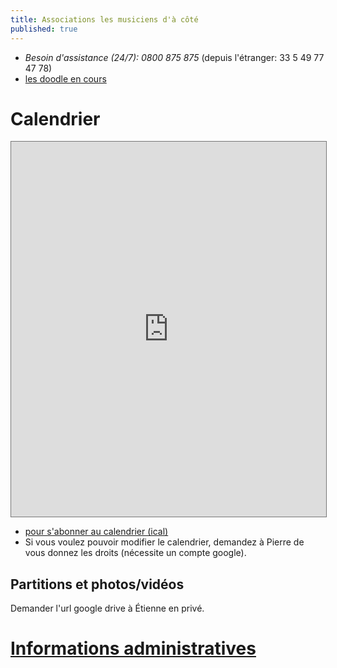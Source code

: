 ```yaml
---
title: Associations les musiciens d'à côté
published: true
---
```


- *Besoin d'assistance (24/7): 0800 875 875* (depuis l'étranger: 33 5 49 77 47 78)
- [les doodle en cours](doodles.html)

# Calendrier

<iframe src="https://calendar.google.com/calendar/embed?height=600&wkst=2&bgcolor=%23ffffff&ctz=Europe%2FParis&showTz=0&showPrint=0&showTitle=0&src=bXVzaWNpZW5zZGFjb3RlQGdtYWlsLmNvbQ&src=ZW5hbWMwZnIzcW5ydTdhYnR0Mm9jaHVsbGpvNm01ODBAaW1wb3J0LmNhbGVuZGFyLmdvb2dsZS5jb20&src=ZnIuZnJlbmNoI2hvbGlkYXlAZ3JvdXAudi5jYWxlbmRhci5nb29nbGUuY29t&color=%23039BE5&color=%23F09300&color=%230B8043" style="border:solid 1px #777" width="100%" height="600" frameborder="0" scrolling="no"></iframe>

- [pour s'abonner au calendrier (ical)](ical.html)
- Si vous voulez pouvoir modifier le calendrier, demandez à Pierre de
  vous donnez les droits (nécessite un compte google).

## Partitions et photos/vidéos

Demander l'url google drive à Étienne en privé.

# [Informations administratives](admin.html)


